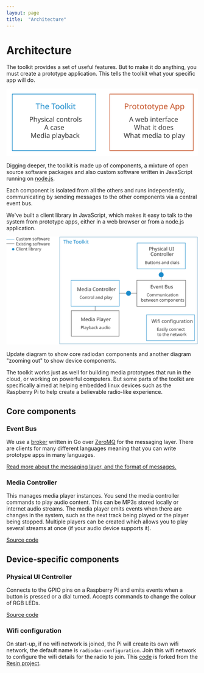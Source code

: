 ```yaml
---
layout: page
title:  "Architecture"
---
```


Architecture
===

The toolkit provides a set of useful features. But to make it do anything, you must create a prototype application. This tells the toolkit what your specific app will do.

<img src="assets/toolkit-prototype-diagram.svg">

Digging deeper, the toolkit is made up of components, a mixture of open source software packages and also custom software written in JavaScript running on [node.js](http://nodejs.org/).

Each component is isolated from all the others and runs independently, communicating by sending messages to the other components via a central event bus.

We've built a client library in JavaScript, which makes it easy to talk to the system from prototype apps, either in a web browser or from a node.js application.

<img src="assets/what-is-radiodan-toolkit-diagram.svg">

<p class="todo">Update diagram to show core radiodan components and another diagram "zooming out" to show device components.</p>


The toolkit works just as well for building media prototypes that run in the cloud, or working on powerful computers. But some parts of the toolkit are specifically aimed at helping embedded linux devices such as the Raspberry Pi to help create a believable radio-like experience.

Core components
---

### Event Bus

We use a [broker](https://github.com/radiodan/broker) written in Go over [ZeroMQ](http://zeromq.org/) for the messaging layer. There are clients for many different languages meaning that you can write prototype apps in many languages.

[Read more about the messaging layer, and the format of messages.](/help/software/messaging.html)

### Media Controller

This  manages media player instances. You send the media controller commands to play audio content. This can be MP3s stored locally or internet audio streams. The media player emits events when there are changes in the system, such as the next track being played or the player being stopped. Multiple players can be created which allows you to play several streams at once (if your audio device supports it).

[Source code](https://github.com/radiodan/radiodan.js)

Device-specific components
---

### Physical UI Controller

Connects to the GPIO pins on a Raspberry Pi and emits events when a button is pressed or a dial turned. Accepts commands to change the colour of RGB LEDs.

[Source code](https://github.com/radiodan/physical-ui)

### Wifi configuration

On start-up, if no wifi network is joined, the Pi will create its own wifi network, the default name is `radiodan-configuration`. Join this wifi network to configure the wifi details for the radio to join. This [code](https://github.com/radiodan/resin-wifi-connect) is forked from the [Resin project](https://github.com/resin-io/resin-wifi-connect).


